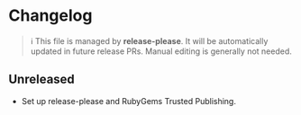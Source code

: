 # Changelog

> ℹ️ This file is managed by **release-please**.
> It will be automatically updated in future release PRs. Manual editing is generally not needed.

## Unreleased

- Set up release-please and RubyGems Trusted Publishing.
